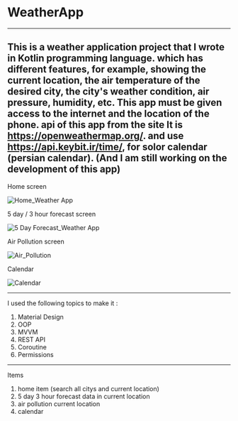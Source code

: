 # WeatherApp
---------------
This is a weather application project that I wrote in Kotlin programming language.
which has different features, for example, showing the current location, the air temperature of the desired city, the city's weather condition, air pressure, humidity, etc.
This app must be given access to the internet and the location of the phone.
api of this app from the site
It is https://openweathermap.org/.
and use https://api.keybit.ir/time/, for solor calendar (persian calendar).
(And I am still working on the development of this app)
---------------
Home screen 

![Home_Weather App](https://user-images.githubusercontent.com/115555417/226141662-e17545dc-1059-4d3a-b54d-14b9ae10e996.jpg)



5 day / 3 hour forecast screen

![5 Day Forecast_Weather App](https://user-images.githubusercontent.com/115555417/226141708-8400b6c3-4474-4019-abe3-6c467a1e9f8d.jpg)



Air Pollution screen

![Air_Pollution](https://user-images.githubusercontent.com/115555417/230681086-b519e2a9-f3bc-4466-9e7f-dbd0a342eda1.jpg)



Calendar

![Calendar](https://user-images.githubusercontent.com/115555417/231588624-e416a3e3-039b-4bc7-a479-7523a1daca6c.jpg)



---------------
I used the following topics to make it :
1. Material Design
2. OOP
3. MVVM
4. REST API
5. Coroutine
6. Permissions
---------------
Items
1. home item (search all citys and current location)
2. 5 day 3 hour forecast data in current location
3. air pollution current location
4. calendar 
